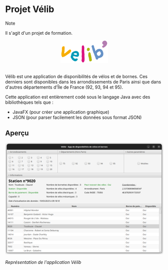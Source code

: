 # Projet Vélib

> [!NOTE]
> Il s'agit d'un projet de formation.

<div style="text-align: center;">
    <img src="img/velib_logo.svg" width="150px" />
</div>

<br />

Vélib est une application de disponibilités de vélos et de bornes. Ces derniers sont disponibles dans les arrondissements de Paris ainsi que dans d'autres départements d'Île de France (92, 93, 94 et 95).

Cette application est entièrement codé sous le langage Java avec des bibliothèques tels que :
- JavaFX (pour créer une application graphique)
- JSON (pour parser facilement les données sous format JSON)

## Aperçu

![Aperçu de l'app Vélib](img/image.png)

_Représentation de l'application Vélib_